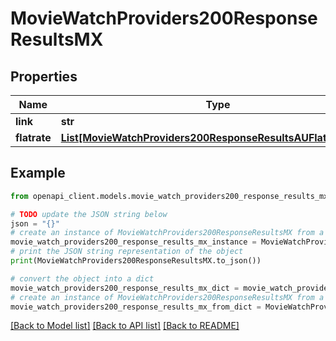 # MovieWatchProviders200ResponseResultsMX


## Properties

Name | Type | Description | Notes
------------ | ------------- | ------------- | -------------
**link** | **str** |  | [optional] 
**flatrate** | [**List[MovieWatchProviders200ResponseResultsAUFlatrateInner]**](MovieWatchProviders200ResponseResultsAUFlatrateInner.md) |  | [optional] 

## Example

```python
from openapi_client.models.movie_watch_providers200_response_results_mx import MovieWatchProviders200ResponseResultsMX

# TODO update the JSON string below
json = "{}"
# create an instance of MovieWatchProviders200ResponseResultsMX from a JSON string
movie_watch_providers200_response_results_mx_instance = MovieWatchProviders200ResponseResultsMX.from_json(json)
# print the JSON string representation of the object
print(MovieWatchProviders200ResponseResultsMX.to_json())

# convert the object into a dict
movie_watch_providers200_response_results_mx_dict = movie_watch_providers200_response_results_mx_instance.to_dict()
# create an instance of MovieWatchProviders200ResponseResultsMX from a dict
movie_watch_providers200_response_results_mx_from_dict = MovieWatchProviders200ResponseResultsMX.from_dict(movie_watch_providers200_response_results_mx_dict)
```
[[Back to Model list]](../README.md#documentation-for-models) [[Back to API list]](../README.md#documentation-for-api-endpoints) [[Back to README]](../README.md)


